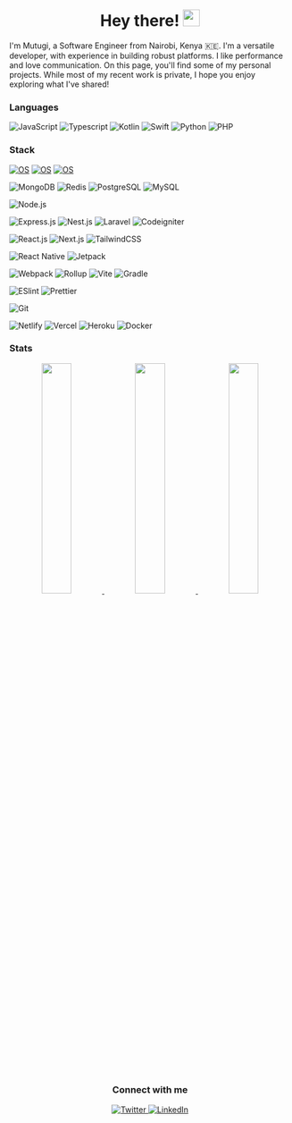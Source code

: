 <h1 align="center">Hey there! <img
    src="https://em-content.zobj.net/thumbs/160/apple/285/smiling-face-with-sunglasses_1f60e.png"
    width="30" /></h1>

<p>
  I'm Mutugi, a Software Engineer from Nairobi, Kenya 🇰🇪. I'm a versatile developer, with experience in building robust platforms. I like performance and love communication. 
  On this page, you'll find some of my personal projects. While most of my recent work is private, I hope you enjoy exploring what I've shared!
</p>

<h3>Languages</h3>

<!-- ### Programming Languages -->
![JavaScript](https://img.shields.io/badge/-JavaScript-F7DF1C?style=flat-square&logo=javascript&logoColor=000000&labelColor=F7DF1C&color=FFCE5A)
![Typescript](https://img.shields.io/badge/-TypeScript-007ACC?style=flat-square&logo=typescript&logoColor=white)
![Kotlin](https://img.shields.io/badge/-Kotlin-F7DF1C?style=flat-square&logo=Kotlin&logoColor=FFFFFF&labelColor=FE24462&color=E24462)
![Swift](https://img.shields.io/badge/-Swift-f05138?style=flat-square&logo=swift&logoColor=ffffff)
![Python](https://img.shields.io/badge/-Python-3776AB?style=flat-square&logo=python&logoColor=ffffff)
![PHP](https://img.shields.io/badge/-PHP-777BB4?style=flat-square&logo=php&logoColor=ffffff)
<!-- ![JAVA](https://img.shields.io/badge/-JAVA-007396?style=flat-square&logo=openjdk&logoColor=ffffff) -->

<h3>Stack</h3>
<!-- ### Operating Systems -->

[![OS](https://img.shields.io/badge/OS-Linux-informational?style=flat-square&logo=linux&logoColor=white)](https://en.wikipedia.org/wiki/Linux)
[![OS](https://img.shields.io/badge/OS-Windows-informational?style=flat-square&logo=windows&logoColor=white)](https://en.wikipedia.org/wiki/Microsoft_Windows)
[![OS](https://img.shields.io/badge/OS-macOS-informational?style=flat-square&logo=apple&logoColor=white)](https://en.wikipedia.org/wiki/MacOS)


<!-- ### Databases -->
![MongoDB](https://img.shields.io/badge/-MongoDB-589636?style=flat-square&logo=mongodb&logoColor=ffffff)
![Redis](https://img.shields.io/badge/-Redis-c93131?style=flat-square&logo=redis&logoColor=ffffff)
![PostgreSQL](https://img.shields.io/badge/-PostgreSQL-336791?style=flat-square&logo=postgresql&logoColor=ffffff)
![MySQL](https://img.shields.io/badge/-MySQL-00758f?style=flat-square&logo=mysql&logoColor=ffffff)

<!-- ### Operating Systems -->
![Node.js](https://img.shields.io/badge/-Node.js-43853D?style=flat-square&logo=node.js&logoColor=ffffff)
<!-- ### Backend Frameworks -->
![Express.js](https://img.shields.io/badge/-Express.js-282C34?style=flat-square&logo=express)
![Nest.js](https://img.shields.io/badge/-Nest.js-EA2845?style=flat-square&logo=nestjs)
![Laravel](https://img.shields.io/badge/-Laravel-f55247?style=flat-square&logo=laravel&logoColor=ffffff)
![Codeigniter](https://img.shields.io/badge/-Codeigniter-dd4814?style=flat-square&logo=codeigniter&logoColor=ffffff)
<!-- ### Frontend Frameworks and Libraries -->
![React.js](https://img.shields.io/badge/-React.js-282C34?style=flat-square&logo=react)
![Next.js](https://img.shields.io/badge/-Next.js-000000?style=flat-square&logo=nextdotjs)
![TailwindCSS](https://img.shields.io/badge/-TailwindCSS-1a202c?style=flat-square&logo=tailwind-css)
<!-- ### Mobile Development -->
![React Native](https://img.shields.io/badge/-React%20Native-2c3e50?style=flat-square&logo=react)
![Jetpack](https://img.shields.io/badge/-Jetpack-2c3e50?style=flat-square&logo=android)
<!-- ### Build Tools and Bundlers -->
![Webpack](https://img.shields.io/badge/-Webpack-2C3A42?style=flat-square&logo=webpack)
![Rollup](https://img.shields.io/badge/-Rollup-EC4A3F?style=flat-square&logo=rollupdotjs&logoColor=ffffff)
![Vite](https://img.shields.io/badge/-Vite-646CFF?style=flat-square&logo=vite&logoColor=ffffff)
![Gradle](https://img.shields.io/badge/-Gradle-02303A?style=flat-square&logo=gradle)
<!-- ### Code Quality Tools -->
![ESlint](https://img.shields.io/badge/-ESLint-4B32C3?style=flat-square&logo=eslint)
![Prettier](https://img.shields.io/badge/-Prettier-F7B93E?style=flat-square&logo=prettier&logoColor=ffffff)
<!-- ### Version Control -->
![Git](https://img.shields.io/badge/-Git-F05032?style=flat-square&logo=git&logoColor=ffffff)
<!-- ### Deployment Platforms -->
![Netlify](https://img.shields.io/badge/-Netlify-00C7B7?style=flat-square&logo=netlify&logoColor=ffffff)
![Vercel](https://img.shields.io/badge/-Vercel-000000?style=flat-square&logo=vercel&logoColor=ffffff)
![Heroku](https://img.shields.io/badge/-Heroku-430098?style=flat-square&logo=heroku&logoColor=ffffff)
![Docker](https://img.shields.io/badge/-Docker-2496ED?style=flat-square&logo=docker&logoColor=ffffff)

<!-- ### Editor / IDEs -->
<!-- [![Editor](https://img.shields.io/badge/Editor-VSCode-blue?style=flat-square&logo=visual-studio-code&logoColor=blue)](https://code.visualstudio.com/)
![IDE](https://img.shields.io/badge/IDE-Android%20Studio-000000?style=flat-square&logo=android-studio&logoColor=3DDC84&labelColor=gray)
![IDE](https://img.shields.io/badge/IDE-Xcode-1575F9?style=flat-square&logo=xcode&logoColor=1575F9&labelColor=gray) -->


<h3>Stats</h3>

<!-- ![colrium's github stats](https://github-readme-stats.vercel.app/api?username=colrium&show_icons=true&theme=react) -->
<div align="center" >
<a  href="https://github.com/colrium">

<img src="https://raw.githubusercontent.com/colrium/github-profile-summary-cards/master/profile-summary-card-output/react/3-stats.svg" width="32.5%">
<img src="https://raw.githubusercontent.com/colrium/github-profile-summary-cards/master/profile-summary-card-output/react/1-repos-per-language.svg" width="32.5%">
<img src="https://raw.githubusercontent.com/colrium/github-profile-summary-cards/master/profile-summary-card-output/react/2-most-commit-language.svg" width="32.5%">

</a>

<h3 align="center">Connect with me</h3>

<p align="center">
  <a href="https://twitter.com/mutugiriungu" target="_blank">
    <img
      src="https://img.shields.io/badge/Twitter-1DA1F2?style=for-the-badge&logo=twitter&logoColor=white"
      alt="Twitter" />
  </a>
  <a href="https://linkedin.com/in/mutugiriungu" target="_blank">
    <img
      src="https://img.shields.io/badge/LinkedIn-0077B5?style=for-the-badge&logo=linkedin&logoColor=white"
      alt="LinkedIn" />
  </a>
</p>
